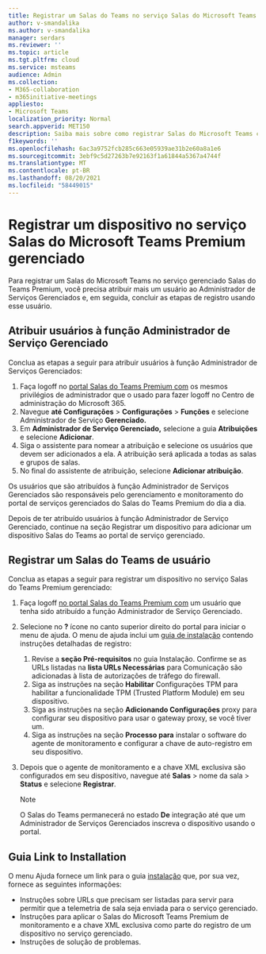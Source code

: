 ```yaml
---
title: Registrar um Salas do Teams no serviço Salas do Microsoft Teams Premium gerenciado
author: v-smandalika
ms.author: v-smandalika
manager: serdars
ms.reviewer: ''
ms.topic: article
ms.tgt.pltfrm: cloud
ms.service: msteams
audience: Admin
ms.collection:
- M365-collaboration
- m365initiative-meetings
appliesto:
- Microsoft Teams
localization_priority: Normal
search.appverid: MET150
description: Saiba mais sobre como registrar Salas do Microsoft Teams contas no Salas do Microsoft Teams Premium gerenciado.
f1keywords: ''
ms.openlocfilehash: 6ac3a9752fcb285c663e05939ae31b2e60a8a1e6
ms.sourcegitcommit: 3ebf9c5d27263b7e92163f1a61844a5367a4744f
ms.translationtype: MT
ms.contentlocale: pt-BR
ms.lasthandoff: 08/20/2021
ms.locfileid: "58449015"
---
```

# <a name="enroll-a-device-in-the-microsoft-teams-rooms-premium-managed-service"></a>Registrar um dispositivo no serviço Salas do Microsoft Teams Premium gerenciado

Para registrar um Salas do Microsoft Teams no serviço gerenciado Salas do Teams Premium, você precisa atribuir mais um usuário ao Administrador de Serviços Gerenciados e, em seguida, concluir as etapas de registro usando esse usuário.

## <a name="assign-users-to-the-managed-service-administrator-role"></a>Atribuir usuários à função Administrador de Serviço Gerenciado

Conclua as etapas a seguir para atribuir usuários à função Administrador de Serviços Gerenciados:

1. Faça logoff no [portal Salas do Teams Premium com](https://portal.rooms.microsoft.com/) os mesmos privilégios de administrador que o usado para fazer logoff no Centro de administração do Microsoft 365.
2. Navegue **até Configurações**  >  **Configurações**  >  **Funções** e selecione Administrador de Serviço **Gerenciado.**
3. Em **Administrador de Serviço Gerenciado,** selecione a guia **Atribuições** e selecione **Adicionar**.
4. Siga o assistente para nomear a atribuição e selecione os usuários que devem ser adicionados a ela. A atribuição será aplicada a todas as salas e grupos de salas.
5. No final do assistente de atribuição, selecione **Adicionar atribuição**.

Os usuários que são atribuídos à função Administrador de Serviços Gerenciados são responsáveis pelo gerenciamento e monitoramento do portal de serviços gerenciados do Salas do Teams Premium do dia a dia.

Depois de ter atribuído usuários à função Administrador de [](#enroll-a-teams-rooms-device) Serviço Gerenciado, continue na seção Registrar um dispositivo para adicionar um dispositivo Salas do Teams ao portal de serviço gerenciado.

## <a name="enroll-a-teams-rooms-device"></a>Registrar um Salas do Teams de usuário

Conclua as etapas a seguir para registrar um dispositivo no serviço Salas do Teams Premium gerenciado:

1. Faça logoff [no portal Salas do Teams Premium com](https://portal.rooms.microsoft.com/) um usuário que tenha sido atribuído a função Administrador de Serviço Gerenciado.
2. Selecione no **?** ícone no canto superior direito do portal para iniciar o menu de ajuda. O menu de ajuda inclui um [guia de instalação](https://portal.rooms.microsoft.com/docs/MMR%20Monitoring%20Software%20Installation%20Guide%20Feb%202021.pdf) contendo instruções detalhadas de registro:

    1. Revise a **seção Pré-requisitos** no guia Instalação. Confirme se as URLs listadas na **lista URLs Necessárias** para Comunicação são adicionadas à lista de autorizações de tráfego do firewall.
    2. Siga as instruções na seção **Habilitar** Configurações TPM para habilitar a funcionalidade TPM (Trusted Platform Module) em seu dispositivo.
    3. Siga as instruções na seção **Adicionando Configurações** proxy para configurar seu dispositivo para usar o gateway proxy, se você tiver um.
    4. Siga as instruções na seção **Processo para** instalar o software do agente de monitoramento e configurar a chave de auto-registro em seu dispositivo.

3. Depois que o agente de monitoramento e a chave XML exclusiva são configurados em seu dispositivo, navegue até **Salas** > nome da sala > **Status** e selecione **Registrar**.

    > [!NOTE]
    > O Salas do Teams permanecerá no estado **De** integração até que um Administrador de Serviços Gerenciados inscreva o dispositivo usando o portal.

## <a name="link-to-installation-guide"></a>Guia Link to Installation

O  menu Ajuda fornece um link para o guia [instalação](https://portal.rooms.microsoft.com/docs/MMR%20Monitoring%20Software%20Installation%20Guide%20Feb%202021.pdf) que, por sua vez, fornece as seguintes informações:

- Instruções sobre URLs que precisam ser listadas para servir para permitir que a telemetria de sala seja enviada para o serviço gerenciado.
- Instruções para aplicar o Salas do Microsoft Teams Premium de monitoramento e a chave XML exclusiva como parte do registro de um dispositivo no serviço gerenciado.
- Instruções de solução de problemas.
